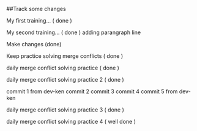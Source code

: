 ##Track some changes

My first training... ( done )

My second training... ( done )
    adding parangraph line

Make changes (done)

Keep practice solving merge conflicts ( done )

daily merge conflict solving practice ( done )

daily merge conflict solving practice 2 ( done )

commit 1 from dev-ken
commit 2 
commit 3
commit 4
commit 5 from dev-ken

daily merge conflict solving practice 3 ( done )

daily merge conflict solving practice 4 ( well done )
